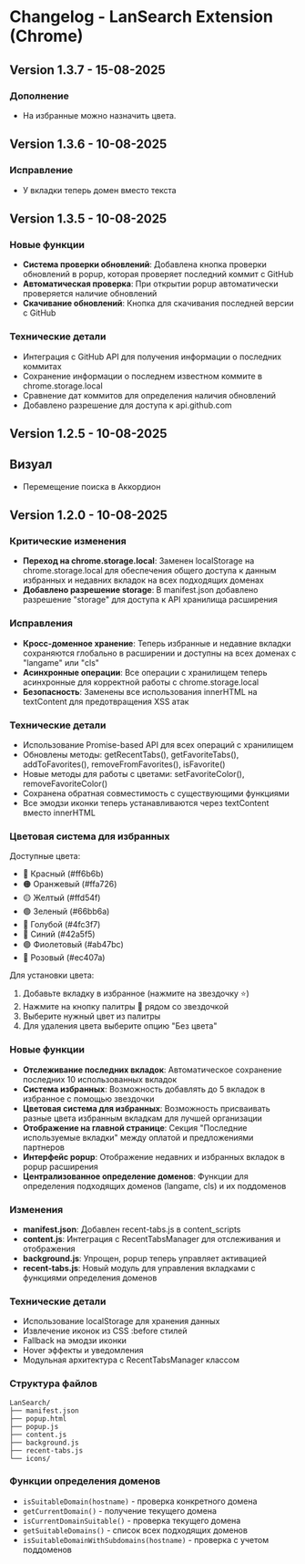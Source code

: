 # Changelog - LanSearch Extension (Chrome)

## Version 1.3.7 - 15-08-2025

### Дополнение

- На избранные можно назначить цвета.

## Version 1.3.6 - 10-08-2025

### Исправление

- У вкладки теперь домен вместо текста

## Version 1.3.5 - 10-08-2025

### Новые функции
- **Система проверки обновлений**: Добавлена кнопка проверки обновлений в popup, которая проверяет последний коммит с GitHub
- **Автоматическая проверка**: При открытии popup автоматически проверяется наличие обновлений
- **Скачивание обновлений**: Кнопка для скачивания последней версии с GitHub

### Технические детали
- Интеграция с GitHub API для получения информации о последних коммитах
- Сохранение информации о последнем известном коммите в chrome.storage.local
- Сравнение дат коммитов для определения наличия обновлений
- Добавлено разрешение для доступа к api.github.com



## Version 1.2.5 - 10-08-2025

## Визуал
- Перемещение поиска в Аккордион

## Version 1.2.0 - 10-08-2025
### Критические изменения
- **Переход на chrome.storage.local**: Заменен localStorage на chrome.storage.local для обеспечения общего доступа к данным избранных и недавних вкладок на всех подходящих доменах
- **Добавлено разрешение storage**: В manifest.json добавлено разрешение "storage" для доступа к API хранилища расширения

### Исправления
- **Кросс-доменное хранение**: Теперь избранные и недавние вкладки сохраняются глобально в расширении и доступны на всех доменах с "langame" или "cls"
- **Асинхронные операции**: Все операции с хранилищем теперь асинхронные для корректной работы с chrome.storage.local
- **Безопасность**: Заменены все использования innerHTML на textContent для предотвращения XSS атак

### Технические детали
- Использование Promise-based API для всех операций с хранилищем
- Обновлены методы: getRecentTabs(), getFavoriteTabs(), addToFavorites(), removeFromFavorites(), isFavorite()
- Новые методы для работы с цветами: setFavoriteColor(), removeFavoriteColor()
- Сохранена обратная совместимость с существующими функциями
- Все эмодзи иконки теперь устанавливаются через textContent вместо innerHTML

### Цветовая система для избранных
Доступные цвета:
- 🔴 Красный (#ff6b6b)
- 🟠 Оранжевый (#ffa726)
- 🟡 Желтый (#ffd54f)
- 🟢 Зеленый (#66bb6a)
- 🔵 Голубой (#4fc3f7)
- 🔵 Синий (#42a5f5)
- 🟣 Фиолетовый (#ab47bc)
- 🩷 Розовый (#ec407a)

Для установки цвета:
1. Добавьте вкладку в избранное (нажмите на звездочку ⭐)
2. Нажмите на кнопку палитры 🎨 рядом со звездочкой
3. Выберите нужный цвет из палитры
4. Для удаления цвета выберите опцию "Без цвета"


### Новые функции
- **Отслеживание последних вкладок**: Автоматическое сохранение последних 10 использованных вкладок
- **Система избранных**: Возможность добавлять до 5 вкладок в избранное с помощью звездочки
- **Цветовая система для избранных**: Возможность присваивать разные цвета избранным вкладкам для лучшей организации
- **Отображение на главной странице**: Секция "Последние используемые вкладки" между оплатой и предложениями партнеров
- **Интерфейс popup**: Отображение недавних и избранных вкладок в popup расширения
- **Централизованное определение доменов**: Функции для определения подходящих доменов (langame, cls) и их поддоменов

### Изменения
- **manifest.json**: Добавлен recent-tabs.js в content_scripts
- **content.js**: Интеграция с RecentTabsManager для отслеживания и отображения
- **background.js**: Упрощен, popup теперь управляет активацией
- **recent-tabs.js**: Новый модуль для управления вкладками с функциями определения доменов

### Технические детали
- Использование localStorage для хранения данных
- Извлечение иконок из CSS :before стилей
- Fallback на эмодзи иконки
- Hover эффекты и уведомления
- Модульная архитектура с RecentTabsManager классом

### Структура файлов
```
LanSearch/
├── manifest.json
├── popup.html
├── popup.js
├── content.js
├── background.js
├── recent-tabs.js
└── icons/
```

### Функции определения доменов
- `isSuitableDomain(hostname)` - проверка конкретного домена
- `getCurrentDomain()` - получение текущего домена
- `isCurrentDomainSuitable()` - проверка текущего домена
- `getSuitableDomains()` - список всех подходящих доменов
- `isSuitableDomainWithSubdomains(hostname)` - проверка с учетом поддоменов
